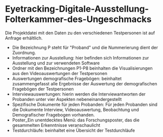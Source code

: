 # Eyetracking-Digitale-Ausstellung-Folterkammer-des-Ungeschmacks
Die Projektdatei mit den Daten zu den verschiedenen Testpersonen ist auf Anfrage erhältlich. <br />
- Die Bezeichnung P steht für "Proband" und die Nummerierung dient der Zuordnung.<br />
- Informationen zur Ausstellung: hier befinden sich Informationen zur Ausstellung und zur verwendeten Software <br />
- Ordner mit den Bezeichnungen P1-P8 beinhalten die Visualisierungen aus den Videoauswertungen der Testpersonen <br />
- Auswertungen demografische Fragebögen: beinhaltet zusammengefasst alle Ergebnisse der Auswertung der demografischen Fragebögen der Testpersonen<br />
- Interviewauswertungen: hierin werden die Interviewantworten der Probanden unter vier Aspekten nebeneinandergestellt<br />
- Spezifische Dokumente für jeden Probanden: Für jeden Probanden sind die Dokumente Interview, Videoauswertung, Beobachtung und Demografischer Fragebogen vorhanden.<br />
- Poster_Ein unentdecktes Menü: das Forschungsposter, das die gesammelten Erkenntnisse veranschaulicht<br />
- Testdurchläufe: beinhaltet eine Übersicht der Testdurchläufe<br />
